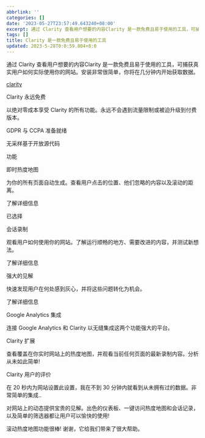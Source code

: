 ```yaml
---
abbrlink: ''
categories: []
date: '2023-05-27T23:57:49.643240+08:00'
excerpt: 通过 Clarity 查看用户想要的内容Clarity 是一款免费且易于使用的工具，可捕获真实用户如何实际使用你的网站。安装非常很简单，你将在几分钟内开始获取数据。 clarity Clarity 永远免费 以绝对零成本享受 Clarity 的所有功能。永远不会遇到流量限制或被迫升级到付费版本。 GDPR 与 CCPA 准备就绪 无采样基于开放源代码 功能 即时热度地图 为你的所有页面自动生成。查...
tags: []
title: Clarity 是一款免费且易于使用的工具
updated: 2023-5-28T0:0:59.804+8:0
---
```

通过 Clarity 查看用户想要的内容Clarity 是一款免费且易于使用的工具，可捕获真实用户如何实际使用你的网站。安装非常很简单，你将在几分钟内开始获取数据。

[clarity](https://clarity.microsoft.com/)

Clarity 永远免费

以绝对零成本享受 Clarity 的所有功能。永远不会遇到流量限制或被迫升级到付费版本。

GDPR 与 CCPA 准备就绪

无采样基于开放源代码

功能

即时热度地图

为你的所有页面自动生成。查看用户点击的位置、他们忽略的内容以及滚动的距离。

了解详细信息

已选择

会话录制

观看用户如何使用你的网站。了解运行顺畅的地方、需要改进的内容，并测试新想法。

了解详细信息

强大的见解

快速发现用户在何处感到灰心，并将这些问题转化为机会。

了解详细信息

Google Analytics 集成

连接 Google Analytics 和 Clarity 以无缝集成这两个功能强大的平台。

Clarity 扩展

查看覆盖在你实时网站上的热度地图，并观看当前任何页面的最新录制内容。分析从未如此简单!

Clarity 用户的评价

在 20 秒内为网站设置此设置，我在不到 30 分钟内就看到从未拥有过的数据。非常简单的集成..

对网站上的动态提供宝贵的见解。出色的仪表板、一键访问热度地图和会话记录，以及简单的筛选器都让用户可以愉快的使用!

滚动热度地图功能很棒! 谢谢，它给我们带来了很大帮助。
